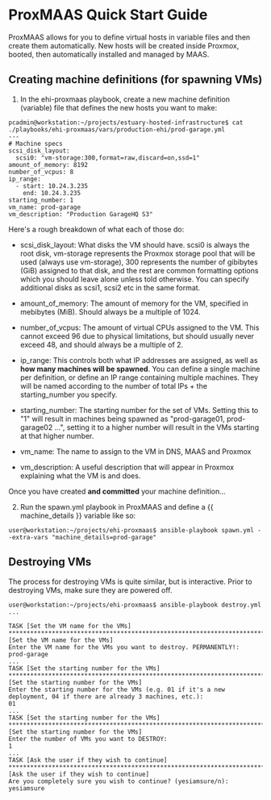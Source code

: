 
# ProxMAAS Quick Start Guide

ProxMAAS allows for you to define virtual hosts in variable files and then create them automatically. New hosts will be created inside Proxmox, booted, then automatically installed and managed by MAAS.

## Creating machine definitions (for spawning VMs)

1) In the ehi-proxmaas playbook, create a new machine definition (variable) file that defines the new hosts you want to make:
```
pcadmin@workstation:~/projects/estuary-hosted-infrastructure$ cat ./playbooks/ehi-proxmaas/vars/production-ehi/prod-garage.yml 
---
# Machine specs
scsi_disk_layout:
  scsi0: "vm-storage:300,format=raw,discard=on,ssd=1"
amount_of_memory: 8192
number_of_vcpus: 8
ip_range:
  - start: 10.24.3.235
    end: 10.24.3.235
starting_number: 1
vm_name: prod-garage
vm_description: "Production GarageHQ S3"
```

Here's a rough breakdown of what each of those do:

* scsi_disk_layout: What disks the VM should have. scsi0 is always the root disk, vm-storage represents the Proxmox storage pool that will be used (always use vm-storage), 300 represents the number of gibibytes (GiB) assigned to that disk, and the rest are common formatting options which you should leave alone unless told otherwise. You can specify additional disks as scsi1, scsi2 etc in the same format.

* amount_of_memory: The amount of memory for the VM, specified in mebibytes (MiB). Should always be a multiple of 1024.

* number_of_vcpus: The amount of virtual CPUs assigned to the VM. This cannot exceed 96 due to physical limitations, but should usually never exceed 48, and should always be a multiple of 2.

* ip_range: This controls both what IP addresses are assigned, as well as **how many machines will be spawned**. You can define a single machine per definition, or define an IP range containing multiple machines. They will be named according to the number of total IPs + the starting_number you specify.

* starting_number: The starting number for the set of VMs. Setting this to "1" will result in machines being spawned as "prod-garage01, prod-garage02 ...", setting it to a higher number will result in the VMs starting at that higher number.

* vm_name: The name to assign to the VM in DNS, MAAS and Proxmox

* vm_description: A useful description that will appear in Proxmox explaining what the VM is and does.

Once you have created **and committed** your machine definition...

2) Run the spawn.yml playbook in ProxMAAS and define a {{ machine_details }} variable like so:
```
user@workstation:~/projects/ehi-proxmaas$ ansible-playbook spawn.yml --extra-vars "machine_details=prod-garage"
```

## Destroying VMs

The process for destroying VMs is quite similar, but is interactive. Prior to destroying VMs, make sure they are powered off.

```
user@workstation:~/projects/ehi-proxmaas$ ansible-playbook destroy.yml
...

TASK [Set the VM name for the VMs] **************************************************************************************************************************************
[Set the VM name for the VMs]
Enter the VM name for the VMs you want to destroy. PERMANENTLY!:
prod-garage
...
TASK [Set the starting number for the VMs] ******************************************************************************************************************************
[Set the starting number for the VMs]
Enter the starting number for the VMs (e.g. 01 if it's a new deployment, 04 if there are already 3 machines, etc.):
01
...
TASK [Set the starting number for the VMs] ******************************************************************************************************************************
[Set the starting number for the VMs]
Enter the number of VMs you want to DESTROY:
1
...
TASK [Ask the user if they wish to continue] ****************************************************************************************************************************
[Ask the user if they wish to continue]
Are you completely sure you wish to continue? (yesiamsure/n):
yesiamsure
```
